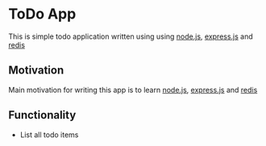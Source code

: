 # ToDo App

This is simple todo application written using using [node.js](http://nodejs.org/), [express.js](http://expressjs.com/) and [redis](http://redis.io/)

## Motivation

Main motivation for writing this app is to learn [node.js](http://nodejs.org/), [express.js](http://expressjs.com/) and [redis](http://redis.io/)

## Functionality

- List all todo items 
